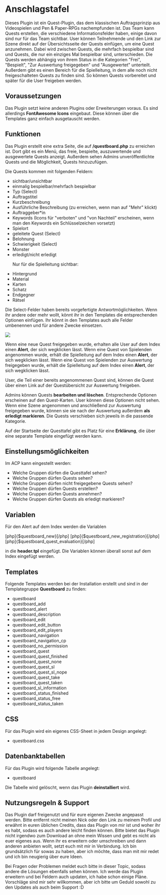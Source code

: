 <h1>Anschlagstafel</h1>

Dieses Plugin ist ein Quest-Plugin, das dem klassischen Auftragsprinzip aus Videospielen und Pen & Paper-RPGs nachempfunden ist. Das Team kann Quests erstellen, die verschiedene Informationsfelder haben, einige davon sind nur für das Team sichtbar. User können Teilnehmende und den Link zur Szene direkt auf der Übersichtsseite der Quests einfügen, um eine Quest anzunehmen. Dabei wird zwischen Quests, die mehrfach bespielbar sind und Quests, die nur ein einziges Mal bespielbar sind, unterschieden. 
Die Quests werden abhängig von ihrem Status in die Kategorien "Frei", "Bespielt", "Zur Auswertung freigegeben" und "Ausgewertet" unterteilt. Außerdem gibt es einen Bereich für die Spielleitung, in dem alle noch nicht freigeschalteten Quests zu finden sind. So können Quests vorbereitet und später für die User freigeben werden.

<h2>Voraussetzungen</h2>

Das Plugin setzt keine anderen Plugins oder Erweiterungen voraus. Es sind allerdings <b>FontAwesome Icons</b> eingebaut. Diese können über die Templates ganz einfach ausgetauscht werden.

<h2>Funktionen</h2>

Das Plugin erstellt eine extra Seite, die auf <b>/questboard.php</b> zu erreichen ist. Dort gibt es ein Menü, das freie, bespielte, auszuwertende und ausgewertete Quests anzeigt. Außerdem sehen Admins unveröffentlichte Quests und die Möglichkeit, Quests hinzuzufügen.

Die Quests kommen mit folgenden Feldern:

<ul>
<li>sichtbar/unsichtbar</li>
<li>einmalig bespielbar/mehrfach bespielbar</li>
<li>Typ (Select)</li>
<li>Auftragstitel</li>
<li>Kurzbeschreibung</li>
<li>Ausführliche Beschreibung (zu erreichen, wenn man auf "Mehr" klickt)</li>
<li>Auftraggeber*in</li>
<li>Keywords (Icons für "verboten" und "von Nachteil" erscheinen, wenn man den Keywords ein Schlüsselzeichen vorsetzt)</li>
<li>Spielort</li>
<li>geleitete Quest (Select)</li>
<li>Belohnung</li>
<li>Schwierigkeit (Select)</li>
<li>Monster</li>
<li>erledigt/nicht erledigt</li>

Nur für die Spielleitung sichtbar:

<li>Hintergrund</li>
<li>Material</li>
<li>Karten</li>
<li>Schatz</li>
<li>Endgegner</li>
<li>Rätsel</li></ul>

Die Select-Felder haben bereits vorgefertigte Antwortmöglichkeiten. Wenn ihr andere oder mehr wollt, könnt ihr in den Templates die entsprechenden Optionen einfügen. Ihr könnt in den Templates auch alle Felder umbenennen und für andere Zwecke einsetzen.

<img src="https://imgur.com/NdKwbDy.png">

Wenn eine neue Quest freigegeben wurde, erhalten alle User auf dem Index einen <b>Alert</b>, der sich wegklicken lässt.
Wenn eine Quest von Spielenden angenommen wurde, erhält die Spielleitung auf dem Index einen <b>Alert</b>, der sich wegklicken lässt.
Wenn eine Quest von Spielenden zur Auswertung freigegeben wurde, erhält die Spielleitung auf dem Index einen <b>Alert</b>, der sich wegklicken lässt.

User, die Teil einer bereits angenommenen Quest sind, können die Quest über einen Link auf der Questübersicht zur Auswertung freigeben.

Admins können Quests <b>bearbeiten und löschen</b>. Entsprechende Optionen erscheinen auf den Quest-Karten. User können diese Optionen nicht sehen. Wenn eine Szene angenommen und anschließend zur Auswertung freigegeben wurde, können sie sie nach der Auswertung außerdem <b>als erledigt markieren</b>. Die Quests verschieben sich jeweils in die passende Kategorie. 

Auf der Startseite der Questtafel gibt es Platz für eine <b>Erklärung</b>, die über eine separate Template eingefügt werden kann.

<h2>Einstellungsmöglichkeiten</h2>

Im ACP kann eingestellt werden:

<ul><li>Welche Gruppen dürfen die Questtafel sehen?</li>
<li>Welche Gruppen dürfen Quests sehen?</li>
<li>Welche Gruppen dürfen nicht freigegebene Quests sehen?</li>
<li>Welche Gruppen dürfen Quests erstellen?</li>
<li>Welche Gruppen dürfen Quests annehmen?</li>
<li>Welche Gruppen dürfen Quests als erledigt markieren?</li></ul>

<h2>Variablen</h2>

Für den Alert auf dem Index werden die Variablen

[php]{$questboard_new}[/php]
[php]{$questboard_new_registration}[/php]
[php]{$questboard_quest_evaluation}[/php]

in die <b>header.tpl</b> eingefügt. Die Variablen können überall sonst auf dem Index eingefügt werden.

<h2>Templates</h2>

Folgende Templates werden bei der Installation erstellt und sind in der Templategruppe <b>Questboard</b> zu finden:

<ul><li>questboard</li>
<li>questboard_add</li>
<li>questboard_alert</li>
<li>questboard_description</li>
<li>questboard_edit</li>
<li>questboard_edit_button</li>
<li>questboard_edit_players</li>
<li>questboard_navigation</li>
<li>questboard_navigation_cp</li>
<li>questboard_no_permission</li>
<li>questboard_quest</li>
<li>questboard_quest_finished</li>
<li>questboard_quest_none</li>
<li>questboard_quest_sl</li>
<li>questboard_quest_sl_nope</li>
<li>questboard_quest_take</li>
<li>questboard_quest_taken</li>
<li>questboard_sl_information</li>
<li>questboard_status_finished</li>
<li>questboard_status_free</li>
<li>questboard_status_taken</li></ul>

<h2>CSS</h2>

Für das Plugin wird ein eigenes CSS-Sheet in jedem Design angelegt:

<ul><li>questboard.css</li></ul>

<h2>Datenbanktabellen</h2>

Für das Plugin wird folgende Tabelle angelegt:

<ul><li>questboard</li></ul>

Die Tabelle wird gelöscht, wenn das Plugin <b>deinstalliert</b> wird.


<h2>Nutzungsregeln & Support</h2>

Das Plugin darf freigenutzt und für eure eigenen Zwecke angepasst werden. Bitte entfernt nicht meinen Nick oder den Link zu meinem Profil und erwähnt in euren üblichen Credits, dass das Plugin von mir ist und woher ihr es habt, sodass es auch andere leicht finden können.
Bitte bietet das Plugin nicht irgendwo zum Download an ohne mein Wissen und gebt es nicht als euer eigenes aus. Wenn ihr es erweitern oder umschreiben und dann anderen anbieten wollt, setzt euch mit mir in Verbindung. Ich bin grundsätzlich für sowas zu haben, aber ich möchte, dass man mit mir redet und ich bin neugierig über eure Ideen.

Bei Fragen oder Problemen meldet euch bitte in dieser Topic, sodass andere die Lösungen ebenfalls sehen können. Ich werde das Plugin erweitern und bei Feldern auch updaten, ich habe schon einige Pläne. Vorschläge sind mir sehr willkommen, aber ich bitte um Geduld sowohl zu den Updates als auch beim Support :D
